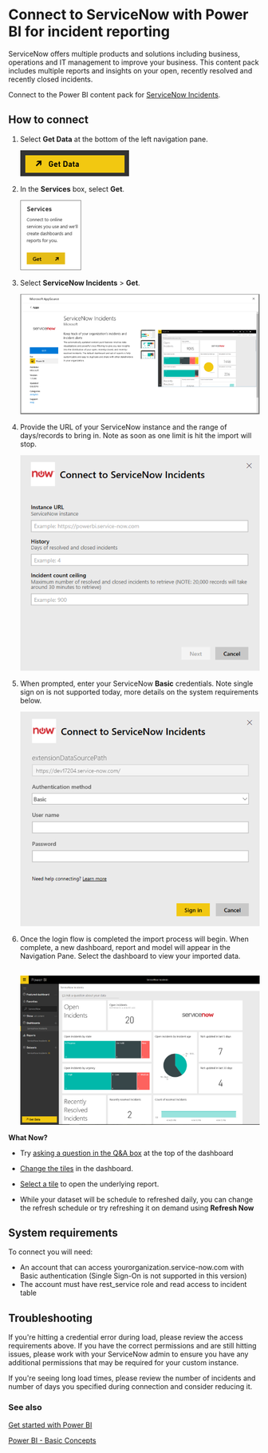<properties
   pageTitle="Connect to ServiceNow with Power BI"
   description="ServiceNow for Power BI"
   services="powerbi"
   documentationCenter=""
   authors="joeshoukry"
   manager="erikre"
   backup="maggiesMSFT"
   editor=""
   tags=""
   qualityFocus="no"
   qualityDate=""/>

<tags
   ms.service="powerbi"
   ms.devlang="NA"
   ms.topic="article"
   ms.tgt_pltfrm="NA"
   ms.workload="powerbi"
   ms.date="10/16/2017"
   ms.author="yshoukry"/>

# Connect to ServiceNow with Power BI for incident reporting

ServiceNow offers multiple products and solutions including business, operations and IT management to improve your business. This content pack includes multiple reports and insights on your open, recently resolved and recently closed incidents.  

Connect to the Power BI content pack for [ServiceNow Incidents](https://app.powerbi.com/getdata/services/servicenow).

## How to connect
1.  Select **Get Data** at the bottom of the left navigation pane.

    ![](media/powerbi-content-pack-servicenow/PBI_GetData.png) 

2.  In the **Services** box, select **Get**.

    ![](media/powerbi-content-pack-servicenow/PBI_GetServices.png) 

3.  Select **ServiceNow Incidents** \> **Get**.

    ![](media/powerbi-content-pack-servicenow/connect.png)

4.  Provide the URL of your ServiceNow instance and the range of days/records to bring in. Note as soon as one limit is hit the import will stop.

    ![](media/powerbi-content-pack-servicenow/params.png)

5.  When prompted, enter your ServiceNow **Basic** credentials. Note single sign on is not supported today, more details on the system requirements below.

    ![](media/powerbi-content-pack-servicenow/creds.png)

6.  Once the login flow is completed the import process will begin. When complete, a new dashboard, report and model will appear in the Navigation Pane. Select the dashboard to view your imported data.

     ![](media/powerbi-content-pack-servicenow/dashboard.png)

**What Now?**

- Try [asking a question in the Q&A box](powerbi-service-q-and-a.md) at the top of the dashboard

- [Change the tiles](powerbi-service-edit-a-tile-in-a-dashboard.md) in the dashboard.

- [Select a tile](powerbi-service-dashboard-tiles.md) to open the underlying report.

- While your dataset will be schedule to refreshed daily, you can change the refresh schedule or try refreshing it on demand using **Refresh Now**

## System requirements

To connect you will need:  
-	An account that can access yourorganization.service-now.com with Basic authentication (Single Sign-On is not supported in this version)  
-	The account must have rest_service role and read access to incident table  

## Troubleshooting

If you're hitting a credential error during load, please review the access requirements above. If you have the correct permissions and are still hitting issues, please work with your ServiceNow admin to ensure you have any additional permissions that may be required for your custom instance.

If you're seeing long load times, please review the number of incidents and number of days you specified during connection and consider reducing it.

### See also

[Get started with Power BI](powerbi-service-get-started.md)

[Power BI - Basic Concepts](powerbi-service-basic-concepts.md)
